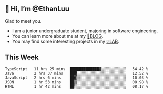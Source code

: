 ## 👋 Hi, I’m @EthanLuu

Glad to meet you.

- I am a junior undergraduate student, majoring in software engineering.
- You can learn more about me at my [📝BLOG](https://blog.ethanloo.top).
- You may find some interesting projects in my [💡LAB](https://lab.ethanloo.top).

## This Week
<!--START_SECTION:waka-->
```text
TypeScript   11 hrs 25 mins  █████████████▓░░░░░░░░░░░   54.42 % 
Java         2 hrs 37 mins   ███░░░░░░░░░░░░░░░░░░░░░░   12.52 % 
JavaScript   2 hrs 6 mins    ██▓░░░░░░░░░░░░░░░░░░░░░░   10.03 % 
JSON         1 hr 53 mins    ██▒░░░░░░░░░░░░░░░░░░░░░░   08.98 % 
HTML         1 hr 42 mins    ██░░░░░░░░░░░░░░░░░░░░░░░   08.17 % 
```
<!--END_SECTION:waka-->
